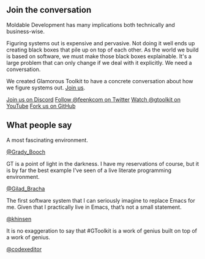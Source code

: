 <!--Conversation-->
<section class="top-double-space section-light">
  <div class="container">
    <div class="row">
        <div class="col-lg-6">
          <h1>Join the conversation</h1>
        </div>
    </div>
    <div class="row">
        <div class="col-lg-6">
          <p class="lead">
            Moldable Development has many implications both technically and business-wise.
          </p>
          <p class="lead">
            Figuring systems out is expensive and pervasive. Not doing it well ends up creating black boxes that pile up on top of each other. As the world we build is based on software, we must make those black boxes explainable. It's a large problem that can only change if we deal with it explicitly. We need a conversation.
          </p>
          <p class="lead">    
            We created Glamorous Toolkit to have a concrete conversation about how we figure systems out. <a href="https://discord.gg/FTJr9gP">Join us</a>.
          </p>
        </div>
        <div class="col-lg-4">
          <a href="https://discord.gg/FTJr9gP" class="btn btn-block btn-lg btn-margin btn-primary">Join us on Discord</a>
          <a href="https://twitter.com/feenkcom" class="btn btn-block btn-lg btn-margin btn-default">Follow @feenkcom on Twitter</a>
          <a href="https://www.youtube.com/@gtoolkit" class="btn btn-block btn-lg btn-margin btn-default">Watch @gtoolkit on YouTube</a>
          <a href=" https://twitter.com/feenkcom" class="btn btn-block btn-lg btn-margin btn-default">Fork us on GitHub</a>
        </div>
    </div>
  </div>
</section>

<!--What people say-->
<section class="top-double-space">
  <div class="container">
    <div class="row">
      <div class="col-lg-8">
        <h1>What people say</h1>
      </div>
    </div>
    <div class="row">
      <div class="col-lg-3">
        <p>A most fascinating environment.</p>
        <p class="lead"><a href="https://twitter.com/Grady_Booch/status/1290381503478632448?s=20">@Grady_Booch</a></p>
      </div>
      <div class="col-lg-3">
        <p>GT is a point of light in the darkness. I have my reservations of course, but it is by far the best example I've seen of a live literate programming environment.</p>
        <p class="lead"><a href="https://twitter.com/Gilad_Bracha/status/1321238595273814016?s=20">@Gilad_Bracha</a></p>
      </div>
      <div class="col-lg-3">
        <p>The first software system that I can seriously imagine to replace Emacs for me. Given that I practically live in Emacs, that’s not a small statement.
        </p>
        <p class="lead"><a href="https://twitter.com/khinsen/status/1330551198068449281">@khinsen</a></p>
      </div>
      <div class="col-lg-3">
        <p>It is no exaggeration to say that #GToolkit is a work of genius built on top of a work of genius.</p>
        <p class="lead"><a href="https://twitter.com/codexeditor/status/1339833115401805824">@codexeditor</a></p>
      </div>
    </div>
  </div>
</section>
